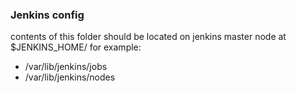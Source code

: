 ### Jenkins config

contents of this folder should be located on jenkins master node at $JENKINS_HOME/ for example:
* /var/lib/jenkins/jobs
* /var/lib/jenkins/nodes